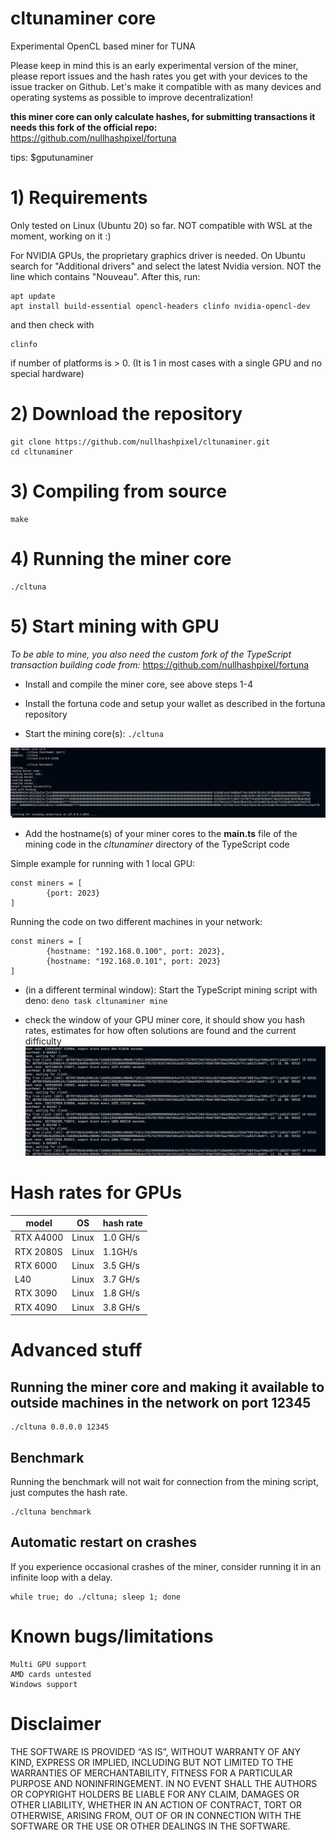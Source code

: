 # cltunaminer core
Experimental OpenCL based miner for TUNA

Please keep in mind this is an early experimental version of the miner, please report issues and the hash rates you get with your devices to the issue tracker on Github. 
Let's make it compatible with as many devices and operating systems as possible to improve decentralization!

**this miner core can only calculate hashes, for submitting transactions it needs this fork of the official repo:**
https://github.com/nullhashpixel/fortuna

tips: $gputunaminer 


# 1) Requirements
Only tested on Linux (Ubuntu 20) so far.
NOT compatible with WSL at the moment, working on it :)

For NVIDIA GPUs, the proprietary graphics driver is needed. On Ubuntu search for "Additional drivers" and select the latest Nvidia version. NOT the line which contains "Nouveau".
After this, run:

    apt update
    apt install build-essential opencl-headers clinfo nvidia-opencl-dev

and then check with

    clinfo

if number of platforms is > 0. (It is 1 in most cases with a single GPU and no special hardware)

# 2) Download the repository

    git clone https://github.com/nullhashpixel/cltunaminer.git
    cd cltunaminer

# 3) Compiling from source

    make

# 4) Running the miner core

    ./cltuna

# 5) Start mining with GPU

*To be able to mine, you also need the custom fork of the TypeScript transaction building code from:*
https://github.com/nullhashpixel/fortuna

- Install and compile the miner core, see above steps 1-4

- Install the fortuna code and setup your wallet as described in the fortuna repository
  
- Start the mining core(s): ```./cltuna```

![Screenshot miner core started](./core_started.png)

- Add the hostname(s) of your miner cores to the **main.ts** file of the mining code in the *cltunaminer* directory of the TypeScript code

Simple example for running with 1 local GPU:
````
const miners = [
        {port: 2023}
]
````
Running the code on two different machines in your network:
````
const miners = [
        {hostname: "192.168.0.100", port: 2023},
        {hostname: "192.168.0.101", port: 2023}
]
````

- (in a different terminal window): Start the TypeScript mining script with deno: ```deno task cltunaminer mine```

- check the window of your GPU miner core, it should show you hash rates, estimates for how often solutions are found and the current difficulty
![Screenshot miner core running](./core_running.png)

# Hash rates for GPUs

|model   | OS  | hash rate  |
|---|---|---|
|RTX A4000   | Linux  |1.0 GH/s   |
|RTX 2080S   | Linux  |1.1GH/s   |
|RTX 6000   | Linux  |3.5 GH/s   |
|L40   |   Linux  |3.7 GH/s  |
|RTX 3090   | Linux  |1.8 GH/s   |
|RTX 4090   | Linux  |3.8 GH/s   |


# Advanced stuff

## Running the miner core and making it available to outside machines in the network on port 12345

    ./cltuna 0.0.0.0 12345

## Benchmark
Running the benchmark will not wait for connection from the mining script, just computes the hash rate.

    ./cltuna benchmark

## Automatic restart on crashes
If you experience occasional crashes of the miner, consider running it in an infinite loop with a delay.

    while true; do ./cltuna; sleep 1; done


# Known bugs/limitations

    Multi GPU support
    AMD cards untested
    Windows support

# Disclaimer

THE SOFTWARE IS PROVIDED “AS IS”, WITHOUT WARRANTY OF ANY KIND, EXPRESS OR IMPLIED, INCLUDING BUT NOT LIMITED TO THE WARRANTIES OF MERCHANTABILITY, FITNESS FOR A PARTICULAR PURPOSE AND NONINFRINGEMENT. IN NO EVENT SHALL THE AUTHORS OR COPYRIGHT HOLDERS BE LIABLE FOR ANY CLAIM, DAMAGES OR OTHER LIABILITY, WHETHER IN AN ACTION OF CONTRACT, TORT OR OTHERWISE, ARISING FROM, OUT OF OR IN CONNECTION WITH THE SOFTWARE OR THE USE OR OTHER DEALINGS IN THE SOFTWARE.
